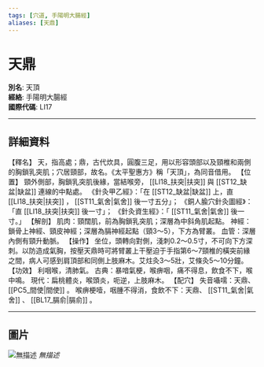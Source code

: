 ```yaml
---
tags: [穴道, 手陽明大腸經]
aliases: [天鼎]
---
```


# 天鼎

**別名**: 天頂  
**經絡**: 手陽明大腸經  
**國際代碼**: LI17  

---

## 詳細資料
【釋名】
天，指高處；鼎，古代炊具，圓腹三足，用以形容頭部以及頸椎和兩側的胸鎖乳突肌；穴居頸部，故名。《太平聖惠方》稱「天頂」，為同音借用。
【位置】
頸外側部，胸鎖乳突肌後緣，當結喉旁， [[LI18_扶突|扶突]] 與 [[ST12_缺盆|缺盆]] 連線的中點處。
《針灸甲乙經》：「在 [[ST12_缺盆|缺盆]] 上，直 [[LI18_扶突|扶突]] ， [[ST11_氣舍|氣舍]] 後一寸五分」；
《銅人腧穴針灸圖經》：「直 [[LI18_扶突|扶突]] 後一寸」；
《針灸資生經》：「 [[ST11_氣舍|氣舍]] 後一寸。」
【解剖】
肌肉：頸闊肌，前為胸鎖乳突肌；深層為中斜角肌起點。
神經：鎖骨上神經、頸皮神經；深層為膈神經起點（頸3～5），下方為臂叢。
血管：深層內側有頸升動脈。
【操作】
坐位，頭轉向對側，淺刺0.2～0.5寸，不可向下方深刺。以防造成氣胸，按壓天鼎時可將臂叢上干壓迫于手指第6～7頸椎的橫突前緣之間，病人可感到肩頂部和同側上肢麻木。艾炷灸3～5壯，艾條灸5～10分鐘。
【功效】
利咽喉，清肺氣。
古典：暴喑氣梗，喉痹咽，痛不得息，飲食不下，喉中鳴。
現代：扁桃體炎，喉頭炎，呃逆，上肢麻木。
【配穴】
失音囁嚅：天鼎、 [[PC5_間使|間使]] 。
喉痹梗噎，咽腫不得消，食飲不下：天鼎、 [[ST11_氣舍|氣舍]] 、 [[BL17_膈俞|膈俞]] 。

---

## 圖片
![無描述](https://yibian.hopto.org/pic/shu16/91.gif)
_無描述_

